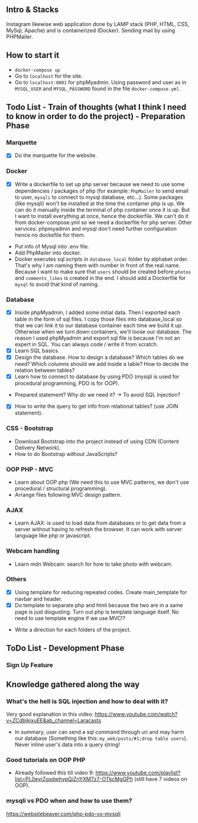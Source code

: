 ## Intro & Stacks

Instagram likewise web application done by LAMP stack (PHP, HTML, CSS, MySql, Apache) and is containerized (Docker).
Sending mail by using PHPMailer.

## How to start it

- `docker-compose up`
- Go to `localhost` for the site.
- Go to `localhost:8001` for phpMyadmin. Using password and user as in `MYSQL_USER` and `MYSQL_PASSWORD` found in the file `docker-compose.yml`.

## Todo List - Train of thoughts (what I think I need to know in order to do the project) - Preparation Phase

### Marquette

- [x] Do the marquette for the website.

### Docker

- [x] Write a dockerfile to set up php server because we need to use some dependencies / packages of php (for example: `PhpMailer` to send email to user, `mysqli` to connect to mysql database, etc...). Some packages (like mysqli) won't be installed at the time the container php is up. We can do it manually inside the terminal of php container once it is up. But I want to install everything at once, hence the dockerfile. We can't do it from docker-compose.yml so we need a dockerfile for php server. Other services: phpmyadmin and mysql don't need further configuration hence no dockefile for them.
- Put info of Mysql into .env file.
- Add PhpMailer into docker.
- Docker executes sql scripts in `database_local` folder by alphabet order. That's why I am naming them with number in front of the real name. Because I want to make sure that `users` should be created before `photos` and `comments_likes` is created in the end. I should add a Dockerfile for `mysql` to avoid that kind of naming.

### Database

- [x] Inside phpMyadmin, I added some initial data. Then I exported each table in the form of sql files. I copy those files into database_local so that we can link it to our database container each time we build it up. Otherwise when we turn down containers, we'll loose our database. The reason I used phpMyadmin and export sql file is because I'm not an expert in SQL. You can always code / write it from scratch.
- [x] Learn SQL basics.
- [x] Design the database. How to design a database? Which tables do we need? Which columns should we add inside a table? How to decide the relation between tables?
- [x] Learn how to connect to database by using PDO (mysqli is used for procedural programming, PDO is for OOP).
- Prepared statement? Why do we need it? -> To avoid SQL Injection?
- [x] How to write the query to get info from relational tables? (use JOIN statement).

### CSS - Bootstrap

- Download Bootstrap into the project instead of using CDN (Content Delivery Network).
- How to do Bootstrap without JavaScripts?

### OOP PHP - MVC

- Learn about OOP php (We need this to use MVC patterns, we don't use procedural / structural programming).
- Arrange files following MVC design pattern.

### AJAX

- Learn AJAX: is used to load data from databases or to get data from a server without having to refresh the browser. It can work with server language like php or javascript.

### Webcam handling

- Learn mdn Webcam: search for how to take photo with webcam.

### Others

- [x] Using template for reducing repeated codes. Create main_template for navbar and header.
- [x] Do template to separate php and html because the two are in a same page is just disgusting. Turn out php is template language itself. No need to use template engine if we use MVC!?
- Write a direction for each folders of the project.

## ToDo List - Development Phase

### Sign Up Feature

## Knowledge gathered along the way

### What's the hell is SQL injection and how to deal with it?

Very good explanation in this video: https://www.youtube.com/watch?v=ZCdbjkjxuEE&ab_channel=Laracasts

- In summary, user can send a sql command through uri and may harm our database (Something like this: `my_web/posts/#1;drop table users`). Never inline user's data into a query string!

### Good tutorials on OOP PHP

- Already followed this till video 9: https://www.youtube.com/playlist?list=PL0eyrZgxdwhypQiZnYXM7z7-OTkcMgGPh (still have 7 videos on OOP).

### mysqli vs PDO when and how to use them?

https://websitebeaver.com/php-pdo-vs-mysqli
